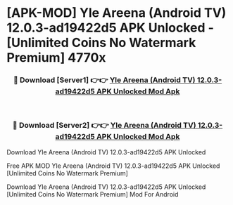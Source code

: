 # [APK-MOD] Yle Areena (Android TV) 12.0.3-ad19422d5 APK Unlocked - [Unlimited Coins No Watermark Premium] 4770x



<div align="center">
<h3>🔴 Download [Server1] 👉👉 <a href="https://momento.my/?title=Yle_Areena_(Android_TV)_12.0.3-ad19422d5_APK_Unlocked">Yle Areena (Android TV) 12.0.3-ad19422d5 APK Unlocked Mod Apk</a></h3><br>

<h3>🔴 Download [Server2] 👉👉 <a href="https://momento.my/?title=Yle_Areena_(Android_TV)_12.0.3-ad19422d5_APK_Unlocked">Yle Areena (Android TV) 12.0.3-ad19422d5 APK Unlocked Mod Apk</a></h3>
</div>



Download Yle Areena (Android TV) 12.0.3-ad19422d5 APK Unlocked 

Free APK MOD Yle Areena (Android TV) 12.0.3-ad19422d5 APK Unlocked [Unlimited Coins No Watermark Premium]

Download Yle Areena (Android TV) 12.0.3-ad19422d5 APK Unlocked [Unlimited Coins No Watermark Premium] Mod For Android
